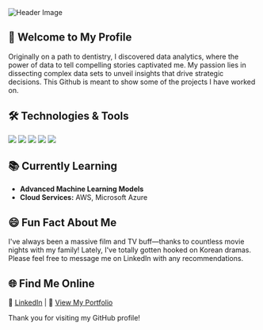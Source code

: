 <!--
    This README.md was edited from [https://github.com/daria-stanilevici](https://github.com/kyechan99/capsule-render
-->

<!-- Header Image -->
<img src="https://capsule-render.vercel.app/api?type=venom&height=200&text=Hi,%20I'm%20Laurynn&fontSize=70&color=0:8871e5,100:b678c4&stroke=b678c4" alt="Header Image"/>

## 👋 Welcome to My Profile
Originally on a path to dentistry, I discovered data analytics, where the power of data to tell compelling stories captivated me. My passion lies in dissecting complex data sets to unveil insights that drive strategic decisions. This Github is meant to show some of the projects I have worked on.


## 🛠 Technologies & Tools
![](https://img.shields.io/badge/Code-Python-3776AB?style=flat&logo=python&logoColor=white)
![](https://img.shields.io/badge/Code-R-276DC3?style=flat&logo=r&logoColor=white)
![](https://img.shields.io/badge/Code-SQL-4479A1?style=flat&logo=mysql&logoColor=white)
![](https://img.shields.io/badge/Tool-Tableau-E97627?style=flat&logo=tableau&logoColor=white)
![](https://img.shields.io/badge/Tool-PowerBI-F2C811?style=flat&logo=powerbi&logoColor=black)


## 📚 Currently Learning
- **Advanced Machine Learning Models**
- **Cloud Services:** AWS, Microsoft Azure

## 😄 Fun Fact About Me
I've always been a massive film and TV buff—thanks to countless movie nights with my family! Lately, I've totally gotten hooked on Korean dramas. Please feel free to message me on LinkedIn with any recommendations.

## 🌐 Find Me Online
🔗 [LinkedIn](www.linkedin.com/in/laurynn-coleman-a4a33a183) | 📁 [View My Portfolio]()

Thank you for visiting my GitHub profile!

